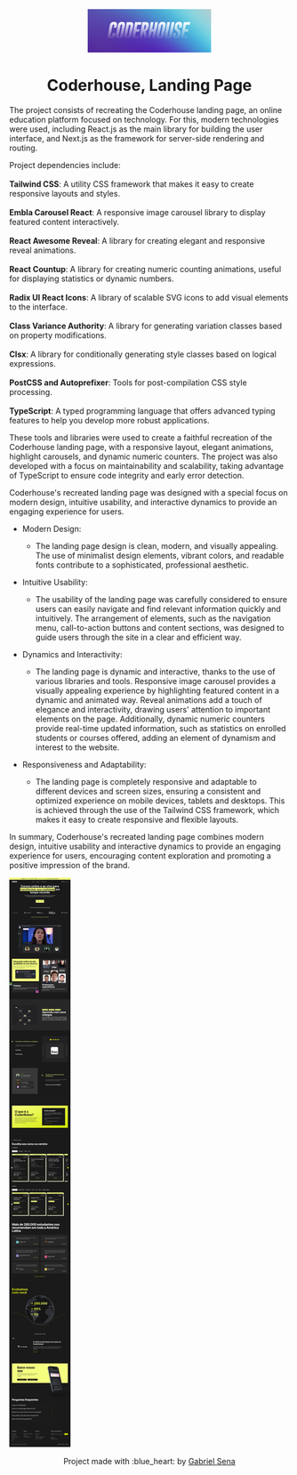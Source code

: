 <div align="center">
  <img src="logo.png" width="222" height="78" />
</div>

<h1 align="center">
 Coderhouse, Landing Page
</h1>

The project consists of recreating the Coderhouse landing page, an online education platform focused on technology. For this, modern technologies were used, including React.js as the main library for building the user interface, and Next.js as the framework for server-side rendering and routing.

Project dependencies include:
<br /><br />
<strong>Tailwind CSS</strong>: A utility CSS framework that makes it easy to create responsive layouts and styles.
<br /><br />
<strong>Embla Carousel React</strong>: A responsive image carousel library to display featured content interactively.
<br /><br />
<strong>React Awesome Reveal</strong>: A library for creating elegant and responsive reveal animations.
<br /><br />
<strong>React Countup</strong>: A library for creating numeric counting animations, useful for displaying statistics or dynamic numbers.
<br /><br />
<strong>Radix UI React Icons</strong>: A library of scalable SVG icons to add visual elements to the interface.
<br /><br />
<strong>Class Variance Authority</strong>: A library for generating variation classes based on property modifications.
<br /><br />
<strong>Clsx</strong>: A library for conditionally generating style classes based on logical expressions.
<br /><br />
<strong>PostCSS and Autoprefixer</strong>: Tools for post-compilation CSS style processing.
<br /><br />
<strong>TypeScript</strong>: A typed programming language that offers advanced typing features to help you develop more robust applications.

These tools and libraries were used to create a faithful recreation of the Coderhouse landing page, with a responsive layout, elegant animations, highlight carousels, and dynamic numeric counters. The project was also developed with a focus on maintainability and scalability, taking advantage of TypeScript to ensure code integrity and early error detection.

Coderhouse's recreated landing page was designed with a special focus on modern design, intuitive usability, and interactive dynamics to provide an engaging experience for users.

- Modern Design:

  - The landing page design is clean, modern, and visually appealing. The use of minimalist design elements, vibrant colors, and readable fonts contribute to a sophisticated, professional aesthetic.

- Intuitive Usability:

  - The usability of the landing page was carefully considered to ensure users can easily navigate and find relevant information quickly and intuitively. The arrangement of elements, such as the navigation menu, call-to-action buttons and content sections, was designed to guide users through the site in a clear and efficient way.

- Dynamics and Interactivity:
  - The landing page is dynamic and interactive, thanks to the use of various libraries and tools. Responsive image carousel provides a visually appealing experience by highlighting featured content in a dynamic and animated way. Reveal animations add a touch of elegance and interactivity, drawing users' attention to important elements on the page. Additionally, dynamic numeric counters provide real-time updated information, such as statistics on enrolled students or courses offered, adding an element of dynamism and interest to the website.
- Responsiveness and Adaptability:
  - The landing page is completely responsive and adaptable to different devices and screen sizes, ensuring a consistent and optimized experience on mobile devices, tablets and desktops. This is achieved through the use of the Tailwind CSS framework, which makes it easy to create responsive and flexible layouts.

In summary, Coderhouse's recreated landing page combines modern design, intuitive usability and interactive dynamics to provide an engaging experience for users, encouraging content exploration and promoting a positive impression of the brand.

![screen](./screenshots/desktop.png)

<p align="center">Project made with :blue_heart: by <a href="https://github.com/stardusteight-d4c">Gabriel Sena</a></p>

